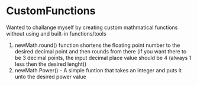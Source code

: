 # CustomFunctions

Wanted to challange myself by creating custom mathmatical functions without using and built-in functions/tools

1) newMath.round() function shortens the floating point number to the desired decimal point and then rounds from there (if you want there to be 3 decimal points, the input decimal place value should be 4 (always 1 less then the desired lenght))
2) newMath.Power() - A simple funtion that takes an integer and puts it unto the desired power value

